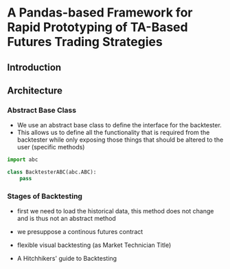 # A Pandas-based Framework for Rapid Prototyping of TA-Based Futures Trading Strategies

## Introduction

## Architecture

### Abstract Base Class

* We use an abstract base class to define the interface for the backtester.
* This allows us to define all the functionality that is required from the backtester while only exposing those things that should be altered to the user (specific methods)

```python
import abc

class BacktesterABC(abc.ABC):
    pass
```

### Stages of Backtesting

* first we need to load the historical data, this method does not change and is thus not an abstract method
* we presuppose a continous futures contract


* flexible visual backtesting (as Market Technician Title)
* A Hitchhikers' guide to Backtesting